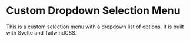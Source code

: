 # Custom Dropdown Selection Menu

This is a custom selection menu with a dropdown list of options. It is built with Svelte and TailwindCSS.